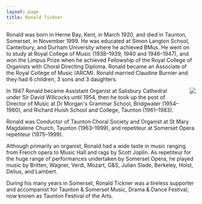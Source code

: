 ```yaml
---
layout: page
title: Ronald Tickner
---
```


Ronald was born in Herne Bay, Kent, in March 1920, and died in Taunton, Somerset, in November 1999. He was educated at Simon Langton School, Canterbury, and Durham University where he achieved BMus. He went on to study at Royal College of Music (1938–1939, 1940 and 1946–1947), and won the Limpus Prize when he achieved Fellowship of the Royal College of Organists with Choral Directing Diploma. Ronald became an Associate of the Royal College of Music (ARCM). Ronald married Claudine Burnier and they had 6 children, 3 sons and 3 daughters. 

<img style="float: right; padding-left: 20px; padding-bottom: 20px" src="{{ site.url }}/images/ronald-tickner.png">

In 1947 Ronald became Assistant Organist at Salisbury Cathedral under Sir David Willcocks until 1954, then he took up the post of Director of Music at Dr Morgan's Grammar School, Bridgwater (1954–1960), and Richard Huish School and College, Taunton (1961–1983). 

Ronald was Conductor of Taunton Choral Society and Organist at St Mary Magdalene Church, Taunton (1963–1999), and repetiteur at Somerset Opera repetiteur (1975–1999). 

Although primarily an organist, Ronald had a wide taste in music ranging from French opera to Music Hall and rags by Scott Joplin. As repetiteur for the huge range of performances undertaken by Somerset Opera, he played music by Britten, Wagner, Verdi, Mozart, G&S, Julian Slade, Berkeley, Holst, Delius, and Lambert. 

During his many years in Somerset, Ronald Tickner was a tireless supporter and accompanist for Taunton & Somerset Music, Drama & Dance Festival, now known as Taunton Festival of the Arts.

